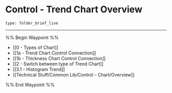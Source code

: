 # Control - Trend Chart Overview
 
```ccard
type: folder_brief_live
```
 
---

%% Begin Waypoint %%
- [[0 - Types of Chart]]
- [[1a - Trend Chart Control Connection]]
- [[1b - Thickness Chart Control Connection]]
- [[2 - Switch between type of Trend Chart]]
- [[3.1 - Histogram Trend]]
- [[Technical Stuff/Common Lib/Control - Chart/Overview]]

%% End Waypoint %%

